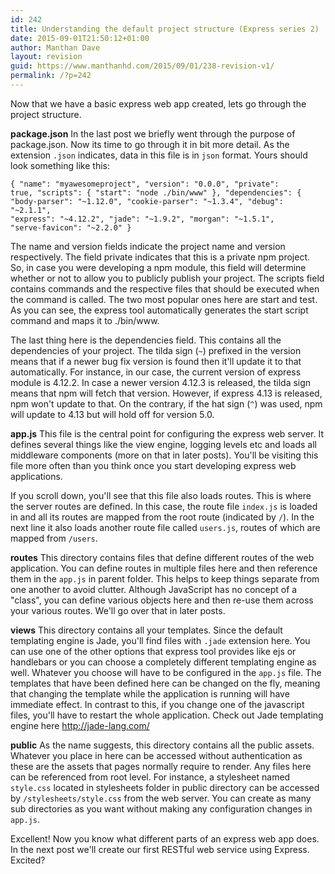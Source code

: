 ```yaml
---
id: 242
title: Understanding the default project structure (Express series 2)
date: 2015-09-01T21:50:12+01:00
author: Manthan Dave
layout: revision
guid: https://www.manthanhd.com/2015/09/01/238-revision-v1/
permalink: /?p=242
---
```

Now that we have a basic express web app created, lets go through the project structure.

<strong>package.json</strong>
In the last post we briefly went through the purpose of package.json. Now its time to go through it in bit more detail. As the extension <code>.json</code> indicates, data in this file is in <code>json</code> format. Yours should look something like this:<!--more-->

<code>{
"name": "myawesomeproject",
"version": "0.0.0",
"private": true,
"scripts": {
"start": "node ./bin/www"
},
"dependencies": {
"body-parser": "~1.12.0",
"cookie-parser": "~1.3.4",
"debug": "~2.1.1",
"express": "~4.12.2",
"jade": "~1.9.2",
"morgan": "~1.5.1",
"serve-favicon": "~2.2.0"
}</code>

The name and version fields indicate the project name and version respectively. The field private indicates that this is a private npm project. So, in case you were developing a npm module, this field will determine whether or not to allow you to publicly publish your project. The scripts field contains commands and the respective files that should be executed when the command is called. The two most popular ones here are start and test. As you can see, the express tool automatically generates the start script command and maps it to ./bin/www.

The last thing here is the dependencies field. This contains all the dependencies of your project. The tilda sign (<code>~</code>) prefixed in the version means that if a newer bug fix version is found then it'll update it to that automatically. For instance, in our case, the current version of express module is 4.12.2. In case a newer version 4.12.3 is released, the tilda sign means that npm will fetch that version. However, if express 4.13 is released, npm won't update to that. On the contrary, if the hat sign (<code>^</code>) was used, npm will update to 4.13 but will hold off for version 5.0.

<strong>app.js</strong>
This file is the central point for configuring the express web server. It defines several things like the view engine, logging levels etc and loads all middleware components (more on that in later posts). You'll be visiting this file more often than you think once you start developing express web applications.

If you scroll down, you'll see that this file also loads routes. This is where the server routes are defined. In this case, the route file <code>index.js</code> is loaded in and all its routes are mapped from the root route (indicated by <code>/</code>). In the next line it also loads another route file called <code>users.js</code>, routes of which are mapped from <code>/users</code>.

<strong>routes</strong>
This directory contains files that define different routes of the web application. You can define routes in multiple files here and then reference them in the <code>app.js</code> in parent folder. This helps to keep things separate from one another to avoid clutter. Although JavaScript has no concept of a "class", you can define various objects here and then re-use them across your various routes. We'll go over that in later posts.

<strong>views</strong>
This directory contains all your templates. Since the default templating engine is Jade, you'll find files with <code>.jade</code> extension here. You can use one of the other options that express tool provides like ejs or handlebars or you can choose a completely different templating engine as well. Whatever you choose will have to be configured in the <code>app.js</code> file. The templates that have been defined here can be changed on the fly, meaning that changing the template while the application is running will have immediate effect. In contrast to this, if you change one of the javascript files, you'll have to restart the whole application. Check out Jade templating engine here <a href="http://jade-lang.com/">http://jade-lang.com/</a>

<strong>public</strong>
As the name suggests, this directory contains all the public assets. Whatever you place in here can be accessed without authentication as these are the assets that pages normally require to render. Any files here can be referenced from root level. For instance, a stylesheet named <code>style.css</code> located in stylesheets folder in public directory can be accessed by <code>/stylesheets/style.css</code> from the web server. You can create as many sub directories as you want without making any configuration changes in <code>app.js</code>.

Excellent! Now you know what different parts of an express web app does. In the next post we'll create our first RESTful web service using Express. Excited?
